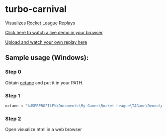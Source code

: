 # turbo-carnival
Visualizes [Rocket League](http://www.rocketleaguegame.com/) Replays

[Click here to watch a live demo in your browser](http://www.carlosrendon.me/turbo-carnival/visualize.html)

[Upload and watch your own replay here](http://rocketleague.carlosrendon.me/)

## Sample usage (Windows):


### Step 0

Obtain [octane](https://github.com/tfausak/octane/releases) and put it in your PATH.

### Step 1

```bash
octane < "%USERPROFILE%\Documents\My Games\Rocket League\TAGame\Demos\A12FC5C047140DC453037F8869B38900.replay" | python rocket_league_replay_decode.py > sample_data\demo.csv
```

### Step 2

Open visualize.html in a web browser
